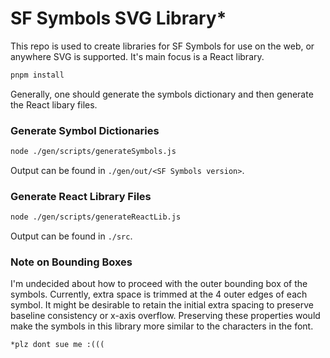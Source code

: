 # SF Symbols SVG Library*

This repo is used to create libraries for SF Symbols for use on the web, or anywhere SVG is supported. It's main focus is a React library.

```bash
pnpm install
```

Generally, one should generate the symbols dictionary and then generate the React libary files.

### Generate Symbol Dictionaries
```bash
node ./gen/scripts/generateSymbols.js
```

Output can be found in `./gen/out/<SF Symbols version>`.

### Generate React Library Files
```bash
node ./gen/scripts/generateReactLib.js
```

Output can be found in `./src`.

### Note on Bounding Boxes

I'm undecided about how to proceed with the outer bounding box of the symbols. Currently, extra space is trimmed at the 4 outer edges of each symbol. It might be desirable to retain the initial extra spacing to preserve baseline consistency or x-axis overflow. Preserving these properties would make the symbols in this library more similar to the characters in the font.

`*plz dont sue me :(((`
